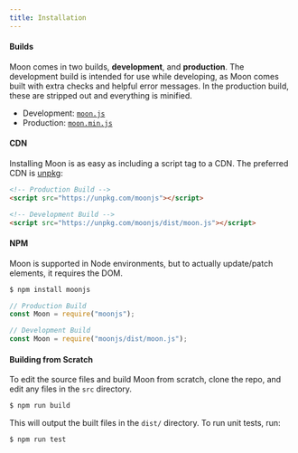```yaml
---
title: Installation
---
```


#### Builds

Moon comes in two builds, **development**, and **production**. The development build is intended for use while developing, as Moon comes built with extra checks and helpful error messages. In the production build, these are stripped out and everything is minified.

* Development: [`moon.js`](https://unpkg.com/moonjs/dist/moon.js)
* Production: [`moon.min.js`](https://unpkg.com/moonjs/dist/moon.min.js)

#### CDN

Installing Moon is as easy as including a script tag to a CDN. The preferred CDN is [unpkg](https://unpkg.com):

```html
<!-- Production Build -->
<script src="https://unpkg.com/moonjs"></script>

<!-- Development Build -->
<script src="https://unpkg.com/moonjs/dist/moon.js"></script>
```

#### NPM

Moon is supported in Node environments, but to actually update/patch elements, it requires the DOM.

```sh
$ npm install moonjs
```

```js
// Production Build
const Moon = require("moonjs");

// Development Build
const Moon = require("moonjs/dist/moon.js");
```

#### Building from Scratch

To edit the source files and build Moon from scratch, clone the repo, and edit any files in the `src` directory.

```sh
$ npm run build
```

This will output the built files in the `dist/` directory. To run unit tests, run:

```sh
$ npm run test
```
